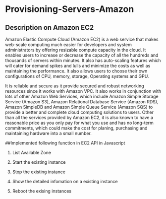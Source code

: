 # Provisioning-Servers-Amazon
## Description on Amazon EC2
Amazon Elastic Compute Cloud (Amazon EC2) is a web service that makes web-scale computing much easier for developers and system administrators by offering resizable compute capacity in the cloud. It enables users to increase or decrease the capacity of all the hundreds and thousands of servers within minutes. It also has auto-scaling features which will cater for demand spikes and lulls and minimize the costs as well as maintaining the performance. It also allows users to choose their own configurations of CPU, memory, storage, Operating systems and GPU.
  
  It is reliable and secure as it provide secured and robust networking resources since it works with Amazon VPC. It also works in conjunction with lots of other Amazon Web Services, which include  Amazon Simple Storage Service (Amazon S3), Amazon Relational Database Service (Amazon RDS), Amazon SimpleDB and Amazon Simple Queue Service (Amazon SQS) to provide a better and complete cloud computing solutions to users. Other than all the services provided by Amazon EC2, it is also known to have a reasonable price as you only pay for what you use and has no long-term commitments, which could make the cost for planing, purchasing and maintaining hardware into a small number.

##Implemented following function in EC2 API in Javascript

1. List Available Zone

2. Start the existing instance

3. Stop the existing instance

4. Show the detailed infomation on a existing instance

5. Reboot the exising instances
